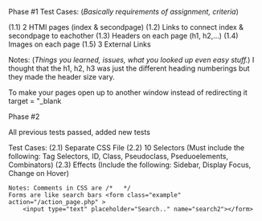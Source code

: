Phase #1
  Test Cases: (*Basically requirements of assignment, criteria*)
  
  (1.1) 2 HTMl pages (index & secondpage)
  (1.2) Links to connect index & secondpage to eachother
  (1.3) Headers on each page (h1, h2,...)
  (1.4) Images on each page
  (1.5) 3 External Links
  
  Notes: (*Things you learned, issues, what you looked up even easy stuff.*)
    I thought that the h1, h2, h3 was just the different heading numberings but they made the header size vary. 
    
To make your pages open up to another window instead of redirecting it target = "_blank 


Phase #2
 
 All previous tests passed, added new tests

Test Cases:
    (2.1) Separate CSS File
    (2.2) 10 Selectors (Must include the following: Tag Selectors, ID, Class, Pseudoclass, Pseduoelements, Combinators)
    (2.3) Effects (Include the following: Sidebar, Display Focus, Change on Hover)
    
    Notes: Comments in CSS are /*   */
    Forms are like search bars <form class="example" action="/action_page.php" >
        <input type="text" placeholder="Search.." name="search2"></form>
         